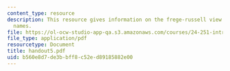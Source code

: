 ```yaml
---
content_type: resource
description: This resource gives information on the frege-russell view of ordinary
  names.
file: https://ol-ocw-studio-app-qa.s3.amazonaws.com/courses/24-251-introduction-to-philosophy-of-language-spring-2005/b560e8d7de3bbff8c52ed89185882e00_handout5.pdf
file_type: application/pdf
resourcetype: Document
title: handout5.pdf
uid: b560e8d7-de3b-bff8-c52e-d89185882e00
---
```

